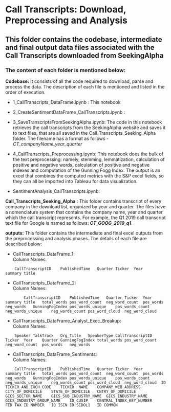 # Call Transcripts: Download, Preprocessing and Analysis

## This folder contains the codebase, intermediate and final output data files associated with the Call Transcripts downloaded from SeekingAlpha

### The content of each folder is mentioned below:

**Codebase:** It consists of all the code required to download, parse and process the data. The description of each file is mentioned and listed in the order of execution.

- 1_CallTranscripts_DataFrame.ipynb : This notebook 

- 2_CreateSentimentDataFrame_CallTranscripts.ipynb : 

- 3_SaveTranscriptsFromSeekingAlpha.ipynb: The code in this notebook retrieves the call transcripts from the SeekingAlpha website and saves it to text files, that are all saved in the Call_Transcripts_Seeking_Alpha folder. The filename has a format as follows - *CT_companyName_year_quarter*  

- 4_CallTranscripts_Preprocessing.ipynb: This notebook does the bulk of the text preprocessing: namely, stemming, lemmatization, calculation of positive and negative words, calculation of positive and negative indexes and computation of the Gunning Fogg Index. The output is an excel that combines the computed metrics with the S&P excel fields, so they can all be imported into Tableau for data visualization.

- SentimentAnalysis_CallTranscripts.ipynb:
	

**Call_Transcripts_Seeking_Alpha** :
This folder contains transcript of every company in the download list, organized by year and quarter. The files have a nomenclature system that contains the company name, year and quarter which the call transcript represents. For example, the Q1 2019 call transcript text file for Google is named as follows: ***CT_GOOG_2019_q1***.  

**outputs:** This folder contains the intermediate and final excel outputs from the preprocessing and analysis phases. The details of each file are described below:

- CallTranscripts_DataFrame_1:   
Column Names:
```
	CallTranscriptID	PublishedTime	Quarter	Ticker	Year	summary	title

```


- CallTranscripts_DataFrame_2:  
Column Names:
```
		CallTranscriptID	PublishedTime	Quarter	Ticker	Year	summary	title	total_words	pos_word_count	neg_word_count	pos_words	neg_words	GunningFogIndex	pos_words_unique	pos_words_count	neg_words_unique	neg_words_count	pos_word_cloud	neg_word_cloud

```
	
- CallTranscripts_DataFrame_Analyst_Exec_Breakup:   
Column Names:
```
	Speaker	TalkTrack	Org_Title	SpeakerType	CallTranscriptID	Ticker	Year	Quarter	GunningFogIndex	total_words	pos_word_count	neg_word_count	pos_words	neg_words

```
	
- CallTranscripts_DataFrame_Sentiments:   
Column Names:
```
	CallTranscriptID	PublishedTime	Quarter	Ticker	Year	summary	title	total_words	pos_word_count	neg_word_count	pos_words	neg_words	GunningFogIndex	pos_words_unique	pos_words_count	neg_words_unique	neg_words_count	pos_word_cloud	neg_word_cloud	ID	TICKER_AND_EXCH_CODE	TICKER	NAME	COMPANY_WEB_ADDRESS	CITY_OF_DOMICILE	STATE_OF_DOMICILE	CNTRY_OF_DOMICILE	GICS_SECTOR_NAME	GICS_SUB_INDUSTRY_NAME	GICS_INDUSTRY_NAME	GICS_INDUSTRY_GROUP_NAME	ID_CUSIP	CENTRAL_INDEX_KEY_NUMBER	FED TAX ID NUMBER	ID ISIN	ID SEDOL1	ID COMMON
```



